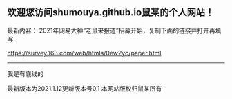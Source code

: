 欢迎您访问shumouya.github.io鼠某的个人网站！
---------------------
最新内容：
2021年网易大神“老鼠来报道”招募开始，复制下面的链接并打开再填写

https://survey.163.com/web/htmls/0ew2yo/paper.html

----------------------

我是有底线的

最新版本为2021.1.12更新版本号0.1  本网站版权归鼠某所有
